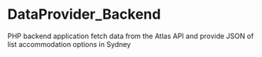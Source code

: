 # DataProvider_Backend
PHP backend application fetch data from the Atlas API and provide JSON of list accommodation options in Sydney
